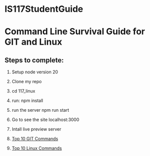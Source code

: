 # IS117StudentGuide

# Command Line Survival Guide for GIT and Linux


## Steps to complete:
1.  Setup node version 20
2.  Clone my repo
3.  cd 117_linux
4.  run: npm install
5.  run the server npm run start
6.  Go to see the site localhost:3000
7.  Intall live preview server



1. [Top 10 GIT Commands](git.md)
2. [Top 10 Linux Commands](linux.md)
